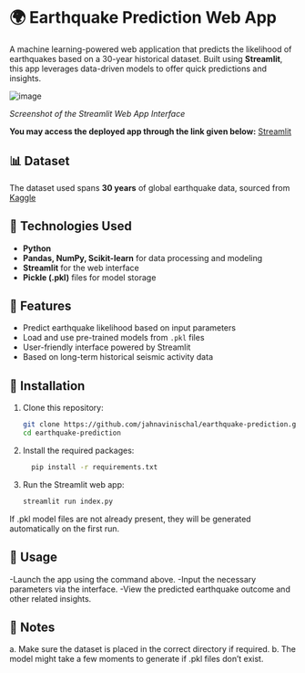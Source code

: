 # 🌍 Earthquake Prediction Web App

A machine learning-powered web application that predicts the likelihood of earthquakes based on a 30-year historical dataset. Built using **Streamlit**, this app leverages data-driven models to offer quick predictions and insights.

![image](https://github.com/user-attachments/assets/e39f33d8-c7dc-49ac-9c57-a59613623fba)

*Screenshot of the Streamlit Web App Interface*

**You may access the deployed app through the link given below:**
[Streamlit](https://earthquake-magnitude-predictor1.streamlit.app/)

## 📊 Dataset

The dataset used spans **30 years** of global earthquake data, sourced from [Kaggle]([https://www.kaggle.com/](https://www.kaggle.com/datasets/alessandrolobello/the-ultimate-earthquake-dataset-from-1990-2023)) 

## 🧠 Technologies Used

- **Python**
- **Pandas, NumPy, Scikit-learn** for data processing and modeling
- **Streamlit** for the web interface
- **Pickle (.pkl)** files for model storage

## 🚀 Features

- Predict earthquake likelihood based on input parameters
- Load and use pre-trained models from `.pkl` files
- User-friendly interface powered by Streamlit
- Based on long-term historical seismic activity data

## 🔧 Installation

1. Clone this repository:

   ```bash
   git clone https://github.com/jahnavinischal/earthquake-prediction.git
   cd earthquake-prediction

2. Install the required packages:

   ```bash
     pip install -r requirements.txt

4. Run the Streamlit web app:

   ```bash
   streamlit run index.py
   
If .pkl model files are not already present, they will be generated automatically on the first run.

## 🧪 Usage
-Launch the app using the command above.
-Input the necessary parameters via the interface.
-View the predicted earthquake outcome and other related insights.


## 📎 Notes
a. Make sure the dataset is placed in the correct directory if required.
b. The model might take a few moments to generate if .pkl files don’t exist.
